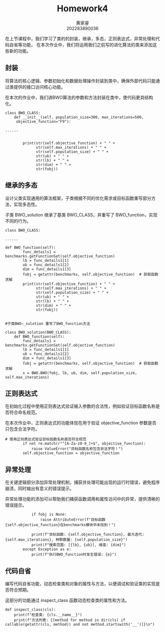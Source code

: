 # <center>Homework4</center>
<center>黄家睿</center>
<center>202283890036</center>

在上节课程中，我们学习了类的的封装，继承，多态，正则表达式，异常处理和代码自省等功能，
在本次作业中，我们将运用我们之前写的进化算法的类来添加这些新的功能。

## 封装
将算法的核心逻辑、参数初始化和数据处理操作封装到类中，确保外部代码只能通过类提供的接口访问核心功能。

在本次的作业中，我们讲BWO算法的参数和方法封装在类中，使代码更具结构化。
```
class BWO_CLASS:
    def __init__(self, population_size=300, max_iterations=500,
     objective_function="F9"):
     
......


        print(str(self.objective_function) + " " +
              str(self.max_iterations) + " " +
              str(self.population_size) + " " +
              str(ub) + " " +
              str(lb) + " " +
              str(dim) + " " +
              str(fobj))
```
## 继承的多态

设计父类实现通用的算法框架，子类根据不同的优化需求或目标函数重写部分方法，实现多态性。

子类 BWO_solution 继承了基类 BWO_CLASS，并重写了 BWO_function，实现不同的行为。
```
class BWO_CLASS:

......

def BWO_function(self):
        func_details1 = benchmarks.getFunctionSet(self.objective_function)
        lb = func_details1[1]
        ub = func_details1[2]
        dim = func_details1[3]
        fobj = getattr(benchmarks, self.objective_function)  # 获取函数求解
        print(str(self.objective_function) + " " +
              str(self.max_iterations) + " " +
              str(self.population_size) + " " +
              str(ub) + " " +
              str(lb) + " " +
              str(dim) + " " +
              str(fobj))


#子类BWO—_sulotion 重写了BWO_function方法

class BWO_solution(BWO_CLASS):
    def BWO_function(self):
        func_details1 = benchmarks.getFunctionSet(self.objective_function)
        lb = func_details1[1]
        ub = func_details1[2]
        dim = func_details1[3]
        fobj = getattr(benchmarks, self.objective_function)  # 获取函数求解
        x = BWO.BWO(fobj, lb, ub, dim, self.population_size, self.max_iterations)
```
## 正则表达式
在初始化过程中使用正则表达式验证输入参数的合法性，例如验证目标函数名称是否符合命名规范。

在本次作业中，正则表达式的功能体现在用于验证 objective_function 参数是否只包含合法字符。
```
# 使用正则表达式验证目标函数名称是否符合规范
        if not re.match(r"^[A-Za-z0-9_]+$", objective_function):
            raise ValueError("目标函数名称包含非法字符！")
        self.objective_function = objective_function   
```

## 异常处理
在关键逻辑部分添加异常处理机制，捕获并处理可能出现的运行时错误，避免程序崩溃，同时输出有意义的错误提示。

异常处理功能的添加可以帮助我们捕获函数调用和属性访问中的异常，提供清晰的错误提示。
```
            if fobj is None:
                raise AttributeError(f"目标函数{self.objective_function}在benchmarks模块中未找到！")

            print(f"目标函数: {self.objective_function}, 最大迭代: {self.max_iterations}, 种群数量: {self.population_size}")
            print(f"搜索范围: [{lb}, {ub}], 维度: {dim}")
        except Exception as e:
            print(f"执行BWO_function时发生错误: {e}")
```

## 代码自省
编写代码自省功能，动态检查类和对象的属性与方法，以便调试和验证类的实现是否符合预期。

这部分的功能通过 inspect_class 函数动态检查类的属性和方法。
```
def inspect_class(cls):
    print(f"检查类: {cls.__name__}")
    print(f"方法列表: {[method for method in dir(cls) if callable(getattr(cls, method)) and not method.startswith('__')]}\n")
```